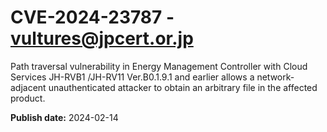 # CVE-2024-23787 - vultures@jpcert.or.jp

Path traversal vulnerability in Energy Management Controller with Cloud Services JH-RVB1 /JH-RV11 Ver.B0.1.9.1 and earlier allows a network-adjacent unauthenticated attacker to obtain an arbitrary file in the affected product.

**Publish date:** 2024-02-14
